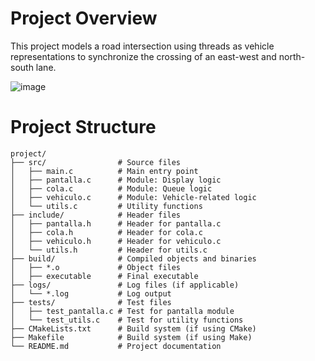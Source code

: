 # Project Overview
This project models a road intersection using threads as vehicle representations to synchronize the crossing of an east-west and north-south lane.

![image](https://github.com/user-attachments/assets/f09a2fae-d5eb-47a0-aab3-84ec1a8eafea)

# Project Structure

```plaintext
project/
├── src/                # Source files
│   ├── main.c          # Main entry point
│   ├── pantalla.c      # Module: Display logic
│   ├── cola.c          # Module: Queue logic
│   ├── vehiculo.c      # Module: Vehicle-related logic
│   └── utils.c         # Utility functions
├── include/            # Header files
│   ├── pantalla.h      # Header for pantalla.c
│   ├── cola.h          # Header for cola.c
│   ├── vehiculo.h      # Header for vehiculo.c
│   └── utils.h         # Header for utils.c
├── build/              # Compiled objects and binaries
│   ├── *.o             # Object files
│   ├── executable      # Final executable
├── logs/               # Log files (if applicable)
│   └── *.log           # Log output
├── tests/              # Test files
│   ├── test_pantalla.c # Test for pantalla module
│   └── test_utils.c    # Test for utility functions
├── CMakeLists.txt      # Build system (if using CMake)
├── Makefile            # Build system (if using Make)
└── README.md           # Project documentation
